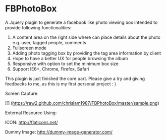 FBPhotoBox
==========

A Jquery plugin to generate a facebook like photo viewing box intended to provide following functionalities:

1. A content area on the right side where can place details about the photo e.g. user, tagged people, comments
2. Fullscreen mode
3. Adding photo tagging box by providing the tag area information by client
4. Hope to have a better UX for people browsing the album
5. Responsive with option to set the minimum box size
6. Support IE6+, Chrome, Firefox, Safari

This plugin is just finished the core part.
Please give a try and giving feedbacks to me, as this is my first personal project : )

Screen Capture:

![] (https://raw2.github.com/chrislam1987/FBPhotoBox/master/sample.png)

External Resource Using:

ICON: http://flaticons.net/

Dummy Image: http://dummy-image-generator.com/
